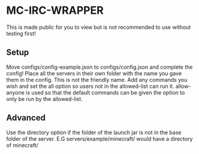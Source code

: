 # MC-IRC-WRAPPER

This is made public for you to view but is not recommended to use without testing first!

## Setup

Move configs/config-example.json to configs/config.json and complete the config!
Place all the servers in their own folder with the name you gave them in the config. This is not the friendly name.
Add any commands you wish and set the all option so users not in the allowed-list can run it.
allow-anyone is used so that the default commands can be given the option to only be run by the allowed-list.


## Advanced

Use the directory option if the folder of the launch jar is not in the base folder of the server.
E.G servers/example/minecraft/ would have a directory of minecraft/

